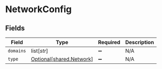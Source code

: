# NetworkConfig


## Fields

| Field                                                          | Type                                                           | Required                                                       | Description                                                    |
| -------------------------------------------------------------- | -------------------------------------------------------------- | -------------------------------------------------------------- | -------------------------------------------------------------- |
| `domains`                                                      | list[*str*]                                                    | :heavy_minus_sign:                                             | N/A                                                            |
| `type`                                                         | [Optional[shared.Network]](undefined/models/shared/network.md) | :heavy_minus_sign:                                             | N/A                                                            |